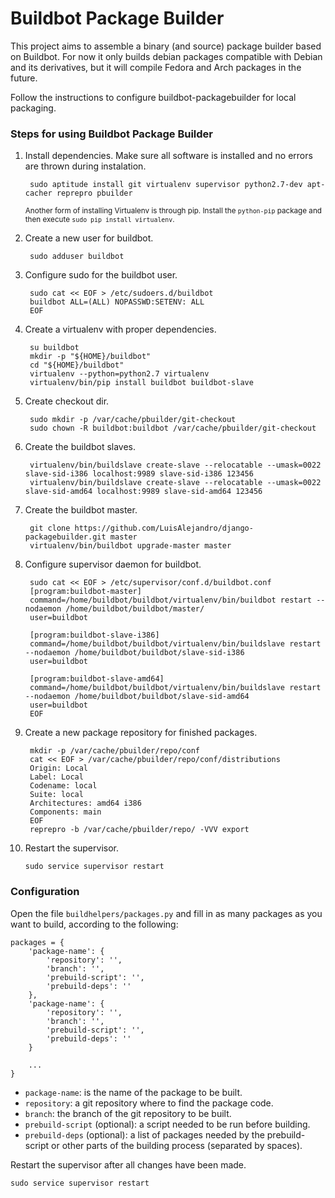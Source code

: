 Buildbot Package Builder
======================

This project aims to assemble a binary (and source) package builder based on Buildbot. For now it only builds debian packages compatible with Debian and its derivatives, but it will compile Fedora and Arch packages in the future.

Follow the instructions to configure buildbot-packagebuilder for local packaging.

### Steps for using Buildbot Package Builder

1. Install dependencies. Make sure all software is installed and no errors are thrown during instalation.

        sudo aptitude install git virtualenv supervisor python2.7-dev apt-cacher reprepro pbuilder

    <sub>Another form of installing Virtualenv is through pip. Install the ``python-pip`` package and then execute ``sudo pip install virtualenv``.</sub>

2. Create a new user for buildbot.

        sudo adduser buildbot

3. Configure sudo for the buildbot user.

        sudo cat << EOF > /etc/sudoers.d/buildbot
        buildbot ALL=(ALL) NOPASSWD:SETENV: ALL
        EOF

4. Create a virtualenv with proper dependencies.

        su buildbot
        mkdir -p "${HOME}/buildbot"
        cd "${HOME}/buildbot"
        virtualenv --python=python2.7 virtualenv
        virtualenv/bin/pip install buildbot buildbot-slave

5. Create checkout dir.

        sudo mkdir -p /var/cache/pbuilder/git-checkout
        sudo chown -R buildbot:buildbot /var/cache/pbuilder/git-checkout

6. Create the buildbot slaves.

        virtualenv/bin/buildslave create-slave --relocatable --umask=0022 slave-sid-i386 localhost:9989 slave-sid-i386 123456
        virtualenv/bin/buildslave create-slave --relocatable --umask=0022 slave-sid-amd64 localhost:9989 slave-sid-amd64 123456

7. Create the buildbot master.

        git clone https://github.com/LuisAlejandro/django-packagebuilder.git master
        virtualenv/bin/buildbot upgrade-master master

8. Configure supervisor daemon for buildbot.

        sudo cat << EOF > /etc/supervisor/conf.d/buildbot.conf
        [program:buildbot-master]
        command=/home/buildbot/buildbot/virtualenv/bin/buildbot restart --nodaemon /home/buildbot/buildbot/master/
        user=buildbot

        [program:buildbot-slave-i386]
        command=/home/buildbot/buildbot/virtualenv/bin/buildslave restart --nodaemon /home/buildbot/buildbot/slave-sid-i386
        user=buildbot

        [program:buildbot-slave-amd64]
        command=/home/buildbot/buildbot/virtualenv/bin/buildslave restart --nodaemon /home/buildbot/buildbot/slave-sid-amd64
        user=buildbot
        EOF

9. Create a new package repository for finished packages.

        mkdir -p /var/cache/pbuilder/repo/conf
        cat << EOF > /var/cache/pbuilder/repo/conf/distributions
        Origin: Local
        Label: Local
        Codename: local
        Suite: local
        Architectures: amd64 i386
        Components: main
        EOF
        reprepro -b /var/cache/pbuilder/repo/ -VVV export

10. Restart the supervisor.

        sudo service supervisor restart


### Configuration

Open the file ``buildhelpers/packages.py`` and fill in as many packages as you want to build, according to the following:

    packages = {
        'package-name': {
            'repository': '',
            'branch': '',
            'prebuild-script': '',
            'prebuild-deps': ''
        },
        'package-name': {
            'repository': '',
            'branch': '',
            'prebuild-script': '',
            'prebuild-deps': ''
        }

        ...
    }

* ``package-name``: is the name of the package to be built.
* ``repository``: a git repository where to find the package code.
* ``branch``: the branch of the git repository to be built.
* ``prebuild-script`` (optional): a script needed to be run before building.
* ``prebuild-deps`` (optional): a list of packages needed by the prebuild-script or other parts of the building process (separated by spaces).

Restart the supervisor after all changes have been made.

    sudo service supervisor restart
